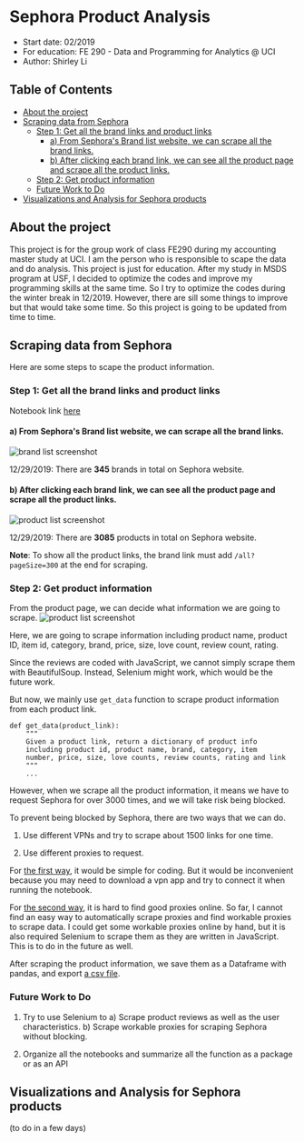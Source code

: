 # Sephora Product Analysis
  - Start date: 02/2019
  - For education: FE 290 - Data and Programming for Analytics @ UCI
  - Author: Shirley Li


Table of Contents
---
   * [About the project](#about-the-project)
   * [Scraping data from Sephora](#scraping-data-from-sephora)
      * [Step 1: Get all the brand links and product links](#step-1-get-all-the-brand-links-and-product-links)
         * [a) From Sephora's Brand list website, we can scrape all the brand links.](#a-from-sephoras-brand-list-website-we-can-scrape-all-the-brand-links)
         * [b) After clicking each brand link, we can see all the product page and scrape all the product links.](#b-after-clicking-each-brand-link-we-can-see-all-the-product-page-and-scrape-all-the-product-links)
      * [Step 2: Get product information](#step-2-get-product-information)
      * [Future Work to Do](#future-work-to-do)
   * [Visualizations and Analysis for Sephora products](#visualizations-and-analysis-for-sephora-products)



## About the project
This project is for the group work of class FE290 during my accounting master study at UCI.
I am the person who is responsible to scape the data and do analysis. This project is just for education.
After my study in MSDS program at USF, I decided to optimize the codes and improve my programming skills
at the same time. So I try to optimize the codes during the winter break in 12/2019. However, there are sill
some things to improve but that would take some time. So this project is going to be updated from time to time.

## Scraping data from Sephora
Here are some steps to scape the product information.

### Step 1: Get all the brand links and product links

Notebook link [here](https://github.com/Shirleyiscool/Scraping-Sephora/blob/master/1%20Brand%26Product_links.ipynb)

#### a) From Sephora's Brand list website, we can scrape all the brand links.
![brand list screenshot](https://github.com/Shirleyiscool/Scraping-Sephora/blob/master/image/brand_list_screenshot.png)


12/29/2019: There are **345** brands in total on Sephora website.

#### b) After clicking each brand link, we can see all the product page and scrape all the product links.
![product list screenshot](https://github.com/Shirleyiscool/Scraping-Sephora/blob/master/image/product_list_screenshot.png)

12/29/2019: There are **3085** products in total on Sephora website.

**Note**: To show all the product links, the brand link must add `/all?pageSize=300` at the end for scraping.

### Step 2: Get product information

From the product page, we can decide what information we are going to scrape.
![product list screenshot](https://github.com/Shirleyiscool/Scraping-Sephora/blob/master/image/product_info_screenshot.png)

Here, we are going to scrape information including product name, product ID, item id, category, brand, price, size, love count, review count, rating.

Since the reviews are coded with JavaScript, we cannot simply scrape them with BeautifulSoup. Instead, Selenium might work, which would be the future work.

But now, we mainly use `get_data` function to scrape product information from each product link.

```
def get_data(product_link):
    """
    Given a product link, return a dictionary of product info
    including product id, product name, brand, category, item
    number, price, size, love counts, review counts, rating and link
    """
    ...
```

However, when we scrape all the product information, it means we have to request Sephora for over 3000 times, and we will take risk being blocked.

To prevent being blocked by Sephora, there are two ways that we can do.

1) Use different VPNs and try to scrape about 1500 links for one time.

2) Use different proxies to request.

For [the first way](https://github.com/Shirleyiscool/Scraping-Sephora/blob/master/2%20Product_Info_vpn.ipynb), it would be simple for coding. But it would be inconvenient because you may need to download a vpn app and try to connect it when running the notebook.

For [the second way](https://github.com/Shirleyiscool/Scraping-Sephora/blob/master/2%20Product_Info_proxies.ipynb), it is hard to find good proxies online. So far, I cannot find an easy way to automatically scrape proxies and find workable proxies to scrape data. I could get some workable proxies online by hand, but it is also required Selenium to scrape them as they are written in JavaScript. This is to do in the future as well.

After scraping the product information, we save them as a Dataframe with pandas, and export [a csv file](https://github.com/Shirleyiscool/Scraping-Sephora/blob/master/Sephora_product_info.csv).

### Future Work to Do

1. Try to use Selenium to a) Scrape product reviews as well as the user characteristics. b) Scrape workable proxies for scraping Sephora without blocking.

2. Organize all the notebooks and summarize all the function as a package or as an API

## Visualizations and Analysis for Sephora products

(to do in a few days)
